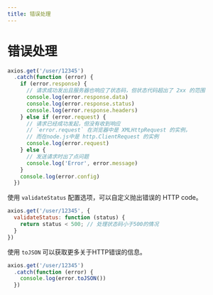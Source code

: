 ```yaml
---
title: 错误处理
---
```


# 错误处理

```javascript
axios.get('/user/12345')
  .catch(function (error) {
    if (error.response) {
      // 请求成功发出且服务器也响应了状态码，但状态代码超出了 2xx 的范围
      console.log(error.response.data)
      console.log(error.response.status)
      console.log(error.response.headers)
    } else if (error.request) {
      // 请求已经成功发起，但没有收到响应
      // `error.request` 在浏览器中是 XMLHttpRequest 的实例，
      // 而在node.js中是 http.ClientRequest 的实例
      console.log(error.request)
    } else {
      // 发送请求时出了点问题
      console.log('Error', error.message)
    }
    console.log(error.config)
  })
```

使用 `validateStatus` 配置选项，可以自定义抛出错误的 HTTP code。

```javascript
axios.get('/user/12345', {
  validateStatus: function (status) {
    return status < 500; // 处理状态码小于500的情况
  }
})
```

使用 `toJSON` 可以获取更多关于HTTP错误的信息。

```javascript
axios.get('/user/12345')
  .catch(function (error) {
    console.log(error.toJSON())
  })
```
